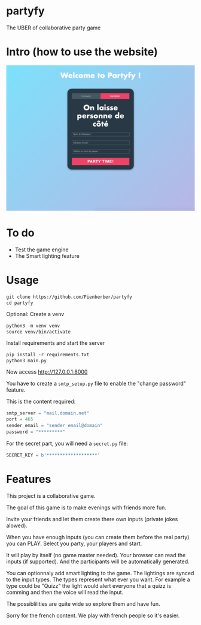 # partyfy
The UBER of collaborative party game


# Intro (how to use the website)

![alt text](pictures/AccountCreation.png)


























# To do
- Test the game engine
- The Smart lighting feature

# Usage
```
git clone https://github.com/Fienberber/partyfy
cd partyfy
```
Optional: Create a venv
```
python3 -m venv venv
source venv/bin/activate
```
Install requirements and start the server
```
pip install -r requirements.txt
python3 main.py
```
Now access http://127.0.0.1:8000


You have to create a `smtp_setup.py` file to enable the "change password" feature.

This is the content required:
``` python
smtp_server = "mail.domain.net"
port = 465 
sender_email = "sender_email@domain"
password = "*********"

```

For the secret part, you will need a `secret.py` file:
```python
SECRET_KEY = b'*******************'
```

# Features
This project is a collaborative game. 

The goal of this game is to make evenings with friends more fun.

Invite your friends and let them create there own inputs (private jokes alowed). 

When you have enough inputs (you can create them before the real party) you can PLAY.
Select you party, your players and start. 

It will play by itself (no game master needed). Your browser can read the inputs (if supported). And the participants will be automatically generated. 

You can optionnaly add smart lighting to the game. The lightings are synced to the input types. The types represent what ever you want.
For example a type could be "Quizz" the light would alert everyone that a quizz is comming and then the voice will read the input. 

The possiblilities are quite wide so explore them and have fun. 


Sorry for the french content. We play with french people so it's easier.


